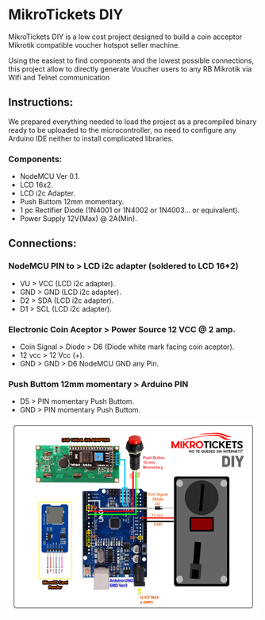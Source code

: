 # MikroTickets DIY 

MikroTickets DIY is a low cost project designed to build a coin acceptor Mikrotik compatible voucher hotspot seller machine.

Using the easiest to find components and the lowest possible connections, this project allow to directly generate Voucher users to any RB Mikrotik via Wifi and Telnet communication


## Instructions: 
We prepared everything needed to load the project as a precompiled binary ready to be uploaded to the microcontroller, no need to configure any Arduino IDE neither to install complicated libraries. 


### Components:
* NodeMCU Ver 0.1.
* LCD 16x2.
* LCD i2c Adapter.
* Push Buttom 12mm momentary.
* 1 pc Rectifier Diode (1N4001 or 1N4002 or 1N4003... or equivalent).
* Power Supply 12V(Max) @ 2A(Min).

## Connections:

### NodeMCU PIN  to  > LCD i2c adapter (soldered to LCD 16*2)
* VU   >  VCC (LCD i2c adapter).
* GND  >  GND (LCD i2c adapter).
* D2   >  SDA (LCD i2c adapter).
* D1   >  SCL (LCD i2c adapter).

### Electronic Coin Aceptor > Power Source 12 VCC @ 2 amp.
* Coin Signal > Diode >  D6   (Diode white mark facing coin aceptor).
* 12 vcc      >  12 Vcc (+).
* GND         >   GND   >   D6 NodeMCU GND any Pin.

### Push Buttom 12mm momentary > Arduino PIN
* D5   >  PIN momentary Push Buttom.
* GND  >  PIN momentary Push Buttom.

![picture](/Connections.png)
